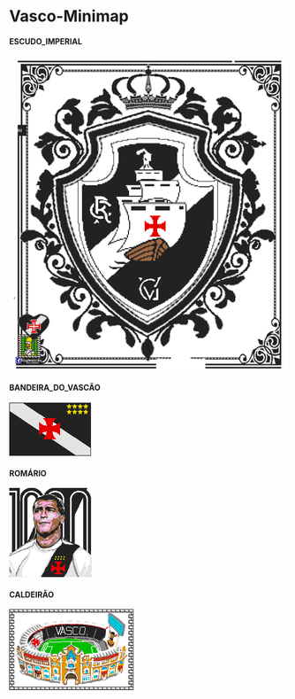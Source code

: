 # Vasco-Minimap


#### ESCUDO_IMPERIAL 
[![](https://raw.githubusercontent.com/Felipefury/Vasco-Minimap/master/images/Escudo_Imperial.png)](http://pixelcanvas.io/@3847,-980)

#### BANDEIRA_DO_VASCÃO
[![](https://raw.githubusercontent.com/Felipefury/Vasco-Minimap/master/images/Bandeira_Vasco.png)](http://pixelcanvas.io/@2987,-804)

#### ROMÁRIO
[![](https://raw.githubusercontent.com/Felipefury/Vasco-Minimap/master/images/Romário.png)](http://pixelcanvas.io/@3270,-698)

#### CALDEIRÃO 
[![](https://raw.githubusercontent.com/Felipefury/Vasco-Minimap/master/images/São_Januário.png)](http://pixelcanvas.io/@3270,-954)
